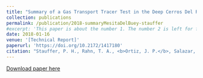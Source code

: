 ```yaml
---
title: "Summary of a Gas Transport Tracer Test in the Deep Cerros Del Rio Basalts, Mesita del Buey, Los Alamos NM. United States"
collection: publications
permalink: /publication/2018-summaryMesitaDelBuey-stauffer
#excerpt: 'This paper is about the number 1. The number 2 is left for future work.'
date: 2018-01-16 
venue: '[Technical Report]' 
paperurl: 'https://doi.org/10.2172/1417180'
citation: "Stauffer, P. H., Rahn, T. A., <b>Ortiz, J. P.</b>, Salazar, L. J., Boukhalfa, H., & Snyder, E. E. (2018). Summary of a Gas Transport Tracer Test in the Deep Cerros Del Rio Basalts, Mesita del Buey, Los Alamos NM (No. LA-UR-17-31351). Los Alamos National Lab.(LANL), Los Alamos, NM (United States)."
---
```

<!-- This paper is about the number 1. The number 2 is left for future work. -->

[Download paper here](https://www.osti.gov/servlets/purl/1417180)


